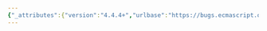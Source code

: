 ```yaml
---
{"_attributes":{"version":"4.4.4+","urlbase":"https://bugs.ecmascript.org/","maintainer":"dherman@mozilla.com"},"bug":{"bug_id":2849,"creation_ts":"2014-05-12 06:06:00 -0700","short_desc":"21.2.5.7 RegExp.prototype.replace: Missing string index checks in step 18","delta_ts":"2014-06-16 16:25:07 -0700","product":"Draft for 6th Edition","component":"technical issue","version":"Rev 24: April 27, 2014 Draft","rep_platform":"All","op_sys":"All","bug_status":"RESOLVED","resolution":"FIXED","priority":"Normal","bug_severity":"normal","everconfirmed":true,"reporter":{"uid":"andrebargull","name":"André Bargull"},"assigned_to":{"uid":"allen","name":"Allen Wirfs-Brock"},"long_desc":[{"commentid":8325,"comment_count":0,"who":{"uid":"andrebargull","name":"André Bargull"},"bug_when":"2014-05-12 06:06:21 -0700","thetext":"21.2.5.7 RegExp.prototype.replace ( string, replaceValue ), step 18:\n\nnextSrcPosition may exceed the final code unit of S, add a conditional step to ensure only valid string ranges are used.\n\n> 18: If nextSrcPosition is less than the final code unit of S, then add code units from nextSrcPosition up through ... to accumulatedResult.\n> 19: Return accumulatedResult.\n\n\nTest case:\n---\n(new class extends RegExp {\n  exec(){\n    return {index: 0, 0: \"abc\"};\n  }\n}).replace(\"a\", \"b\");\n---"},{"commentid":8517,"comment_count":1,"who":{"uid":"allen","name":"Allen Wirfs-Brock"},"bug_when":"2014-05-15 17:58:18 -0700","thetext":"fixed in rev25 editor's draft."},{"commentid":9025,"comment_count":2,"who":{"uid":"allen","name":"Allen Wirfs-Brock"},"bug_when":"2014-06-16 16:25:07 -0700","thetext":"fixed in rev25 editor's draft"}]}}
---
```

